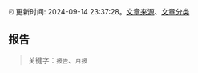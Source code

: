 :alarm_clock: 更新时间: 2024-09-14 23:37:28。[文章来源](/README.md)、[文章分类](/TAGS.md)

## 报告


> 关键字：`报告`、`月报`



